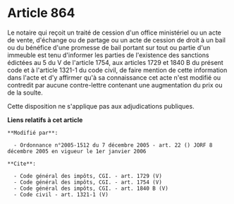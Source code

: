 # Article 864

Le notaire qui reçoit un traité de cession d'un office ministériel ou un acte de vente, d'échange ou de partage ou un acte de
cession de droit à un bail ou du bénéfice d'une promesse de bail portant sur tout ou partie d'un immeuble est tenu d'informer
les parties de l'existence des sanctions édictées au 5 du V de l'article 1754, aux articles 1729 et 1840 B du présent code et
à l'article 1321-1 du code civil, de faire mention de cette information dans l'acte et d'y affirmer qu'à sa connaissance cet
acte n'est modifié ou contredit par aucune contre-lettre contenant une augmentation du prix ou de la soulte. 

Cette disposition ne s'applique pas aux adjudications publiques.

**Liens relatifs à cet article**

	**Modifié par**:

	  - Ordonnance n°2005-1512 du 7 décembre 2005 - art. 22 () JORF 8 décembre 2005 en vigueur le 1er janvier 2006

	**Cite**:

	  - Code général des impôts, CGI. - art. 1729 (V)
	  - Code général des impôts, CGI. - art. 1754 (V)
	  - Code général des impôts, CGI. - art. 1840 B (V)
	  - Code civil - art. 1321-1 (V)
